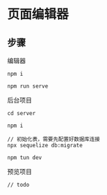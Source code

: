 

页面编辑器
===


## 步骤

编辑器
```
npm i 

npm run serve
```

后台项目
```
cd server

npm i
 
// 初始化表，需要先配置好数据库连接
npx sequelize db:migrate

npm tun dev
```

预览项目
```
// todo
```
